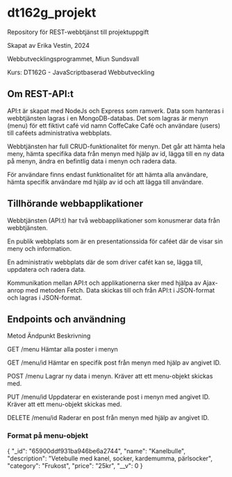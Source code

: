 # dt162g_projekt
Repository för REST-webbtjänst till projektuppgift

Skapat av Erika Vestin, 2024 


Webbutvecklingsprogrammet, Miun Sundsvall 


Kurs: DT162G - JavaScriptbaserad Webbutveckling 

## Om REST-API:t
API:t är skapat med NodeJs och Express som ramverk. Data som hanteras i webbtjänsten lagras i en MongoDB-databas. Det som lagras är menyn (menu) för ett fiktivt café vid namn CoffeCake Café och användare (users) till caféets administrativa webbplats.

Webbtjänsten har full CRUD-funktionalitet för menyn. Det går att hämta hela meny, hämta specifika data från menyn med hjälp av id, lägga till en ny data på menyn, ändra en befintlig data i menyn och radera data. 

För användare finns endast funktionalitet för att hämta alla användare, hämta specifik användare md hjälp av id och att lägga till användare.

## Tillhörande webbapplikationer
Webbtjänsten (API:t) har två webbapplikationer som konusmerar data från webbtjänsten. 

En publik webbplats som är en presentationssida för caféet där de visar sin meny och information.

En administrativ webbplats där de som driver cafét kan se, lägga till, uppdatera och radera data. 

Kommunikation mellan API:t och applikationerna sker med hjälpa av Ajax-anrop med metoden Fetch. Data skickas till och från API:t i JSON-format och lagras i JSON-format.


## Endpoints och användning


Metod       Ändpunkt            Beskrivning


GET         /menu               Hämtar alla poster i menyn


GET         /menu/id            Hämtar en specifik post från menyn med hjälp av angivet ID. 


POST        /menu               Lagrar ny data i menyn. Kräver att ett menu-objekt skickas med. 


PUT         /menu/id            Uppdaterar en existerande post i menyn med angivet ID. Kräver att ett menu-objekt skickas med. 


DELETE      /menu/id             Raderar en post från menyn med hjälp av angivet ID.


### Format på menu-objekt 

{
    "_id": "65900ddf931ba946be6a2744",
    "name": "Kanelbulle",
    "description": "Vetebulle med kanel, socker, kardemumma, pärlsocker",
    "category": "Frukost",
    "price": "25kr",
    "__v": 0
  }
